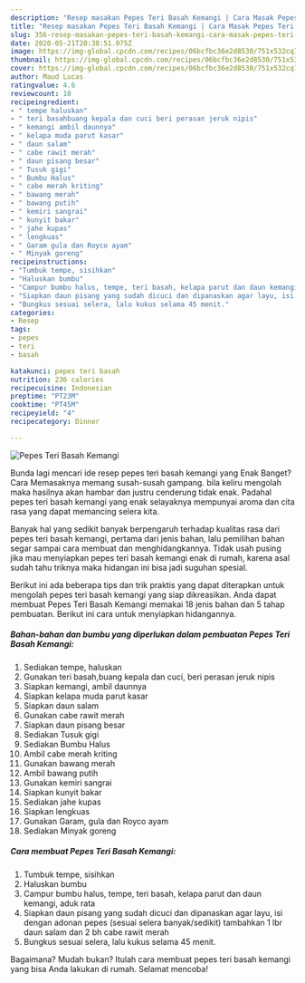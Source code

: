 ```yaml
---
description: "Resep masakan Pepes Teri Basah Kemangi | Cara Masak Pepes Teri Basah Kemangi Yang Menggugah Selera"
title: "Resep masakan Pepes Teri Basah Kemangi | Cara Masak Pepes Teri Basah Kemangi Yang Menggugah Selera"
slug: 356-resep-masakan-pepes-teri-basah-kemangi-cara-masak-pepes-teri-basah-kemangi-yang-menggugah-selera
date: 2020-05-21T20:38:51.075Z
image: https://img-global.cpcdn.com/recipes/06bcfbc36e2d8530/751x532cq70/pepes-teri-basah-kemangi-foto-resep-utama.jpg
thumbnail: https://img-global.cpcdn.com/recipes/06bcfbc36e2d8530/751x532cq70/pepes-teri-basah-kemangi-foto-resep-utama.jpg
cover: https://img-global.cpcdn.com/recipes/06bcfbc36e2d8530/751x532cq70/pepes-teri-basah-kemangi-foto-resep-utama.jpg
author: Maud Lucas
ratingvalue: 4.6
reviewcount: 10
recipeingredient:
- " tempe haluskan"
- " teri basahbuang kepala dan cuci beri perasan jeruk nipis"
- " kemangi ambil daunnya"
- " kelapa muda parut kasar"
- " daun salam"
- " cabe rawit merah"
- " daun pisang besar"
- " Tusuk gigi"
- " Bumbu Halus"
- " cabe merah kriting"
- " bawang merah"
- " bawang putih"
- " kemiri sangrai"
- " kunyit bakar"
- " jahe kupas"
- " lengkuas"
- " Garam gula dan Royco ayam"
- " Minyak goreng"
recipeinstructions:
- "Tumbuk tempe, sisihkan"
- "Haluskan bumbu"
- "Campur bumbu halus, tempe, teri basah, kelapa parut dan daun kemangi, aduk rata"
- "Siapkan daun pisang yang sudah dicuci dan dipanaskan agar layu, isi dengan adonan pepes (sesuai selera banyak/sedikit) tambahkan 1 lbr daun salam dan 2 bh cabe rawit merah"
- "Bungkus sesuai selera, lalu kukus selama 45 menit."
categories:
- Resep
tags:
- pepes
- teri
- basah

katakunci: pepes teri basah 
nutrition: 236 calories
recipecuisine: Indonesian
preptime: "PT23M"
cooktime: "PT45M"
recipeyield: "4"
recipecategory: Dinner

---
```



![Pepes Teri Basah Kemangi](https://img-global.cpcdn.com/recipes/06bcfbc36e2d8530/751x532cq70/pepes-teri-basah-kemangi-foto-resep-utama.jpg)

Bunda lagi mencari ide resep pepes teri basah kemangi yang Enak Banget? Cara Memasaknya memang susah-susah gampang. bila keliru mengolah maka hasilnya akan hambar dan justru cenderung tidak enak. Padahal pepes teri basah kemangi yang enak selayaknya mempunyai aroma dan cita rasa yang dapat memancing selera kita.



Banyak hal yang sedikit banyak berpengaruh terhadap kualitas rasa dari pepes teri basah kemangi, pertama dari jenis bahan, lalu pemilihan bahan segar sampai cara membuat dan menghidangkannya. Tidak usah pusing jika mau menyiapkan pepes teri basah kemangi enak di rumah, karena asal sudah tahu triknya maka hidangan ini bisa jadi suguhan spesial.


Berikut ini ada beberapa tips dan trik praktis yang dapat diterapkan untuk mengolah pepes teri basah kemangi yang siap dikreasikan. Anda dapat membuat Pepes Teri Basah Kemangi memakai 18 jenis bahan dan 5 tahap pembuatan. Berikut ini cara untuk menyiapkan hidangannya.

<!--inarticleads1-->

##### Bahan-bahan dan bumbu yang diperlukan dalam pembuatan Pepes Teri Basah Kemangi:

1. Sediakan  tempe, haluskan
1. Gunakan  teri basah,buang kepala dan cuci, beri perasan jeruk nipis
1. Siapkan  kemangi, ambil daunnya
1. Siapkan  kelapa muda parut kasar
1. Siapkan  daun salam
1. Gunakan  cabe rawit merah
1. Siapkan  daun pisang besar
1. Sediakan  Tusuk gigi
1. Sediakan  Bumbu Halus
1. Ambil  cabe merah kriting
1. Gunakan  bawang merah
1. Ambil  bawang putih
1. Gunakan  kemiri sangrai
1. Siapkan  kunyit bakar
1. Sediakan  jahe kupas
1. Siapkan  lengkuas
1. Gunakan  Garam, gula dan Royco ayam
1. Sediakan  Minyak goreng




<!--inarticleads2-->

##### Cara membuat Pepes Teri Basah Kemangi:

1. Tumbuk tempe, sisihkan
1. Haluskan bumbu
1. Campur bumbu halus, tempe, teri basah, kelapa parut dan daun kemangi, aduk rata
1. Siapkan daun pisang yang sudah dicuci dan dipanaskan agar layu, isi dengan adonan pepes (sesuai selera banyak/sedikit) tambahkan 1 lbr daun salam dan 2 bh cabe rawit merah
1. Bungkus sesuai selera, lalu kukus selama 45 menit.




Bagaimana? Mudah bukan? Itulah cara membuat pepes teri basah kemangi yang bisa Anda lakukan di rumah. Selamat mencoba!
